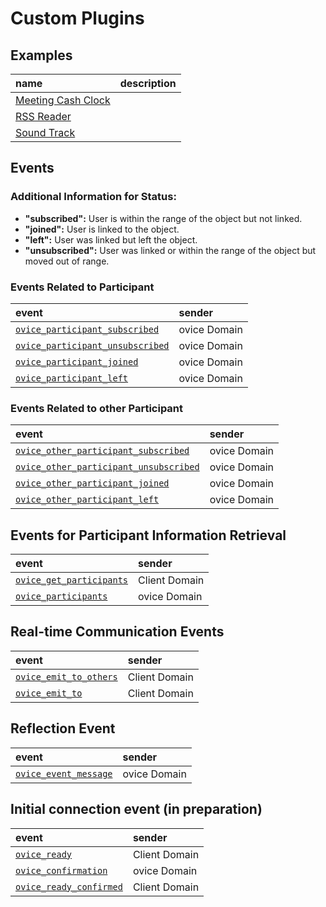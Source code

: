 # Custom Plugins

## **Examples**

| name                                       | description |
| :----------------------------------------- | :---------- |
| [Meeting Cash Clock](./meeting-cash-clock) |             |
| [RSS Reader](./rss-reader)                 |             |
| [Sound Track](./soundtrack/)               |             |

## **Events**

### **Additional Information for Status:**

- **"subscribed":** User is within the range of the object but not linked.
- **"joined":** User is linked to the object.
- **"left":** User was linked but left the object.
- **"unsubscribed":** User was linked or within the range of the object but moved out of range.

### **Events Related to Participant**

| event                                                                                                         | sender       |
| :------------------------------------------------------------------------------------------------------------ | :----------- |
| [`ovice_participant_subscribed`](./docs/technical_details_for_developers.md#ovice_participant_subscribed)     | ovice Domain |
| [`ovice_participant_unsubscribed`](./docs/technical_details_for_developers.md#ovice_participant_unsubscribed) | ovice Domain |
| [`ovice_participant_joined`](./docs/technical_details_for_developers.md#ovice_participant_joined)             | ovice Domain |
| [`ovice_participant_left`](./docs/technical_details_for_developers.md#ovice_participant_left)                 | ovice Domain |

### **Events Related to other Participant**

| event                                                                                                                     | sender       |
| :------------------------------------------------------------------------------------------------------------------------ | :----------- |
| [`ovice_other_participant_subscribed`](./docs/technical_details_for_developers.md#ovice_other_participant_subscribed)     | ovice Domain |
| [`ovice_other_participant_unsubscribed`](./docs/technical_details_for_developers.md#ovice_other_participant_unsubscribed) | ovice Domain |
| [`ovice_other_participant_joined`](./docs/technical_details_for_developers.md#ovice_other_participant_joined)             | ovice Domain |
| [`ovice_other_participant_left`](./docs/technical_details_for_developers.md#ovice_other_participant_left)                 | ovice Domain |

## **Events for Participant Information Retrieval**

| event                                                                                         | sender        |
| :-------------------------------------------------------------------------------------------- | :------------ |
| [`ovice_get_participants`](./docs/technical_details_for_developers.md#ovice_get_participants) | Client Domain |
| [`ovice_participants`](./docs/technical_details_for_developers.md#ovice_participants)         | ovice Domain  |

## Real-time Communication Events

| event                                                                                     | sender        |
| :---------------------------------------------------------------------------------------- | :------------ |
| [`ovice_emit_to_others`](./docs/technical_details_for_developers.md#ovice_emit_to_others) | Client Domain |
| [`ovice_emit_to`](./docs/technical_details_for_developers.md#ovice_emit_to)               | Client Domain |

## Reflection Event

| event                                                                                   | sender       |
| :-------------------------------------------------------------------------------------- | :----------- |
| [`ovice_event_message`](./docs/technical_details_for_developers.md#ovice_event_message) | ovice Domain |

## Initial connection event (in preparation)

| event                                                                                       | sender        |
| :------------------------------------------------------------------------------------------ | :------------ |
| [`ovice_ready`](./docs/technical_details_for_developers.md#ovice_ready)                     | Client Domain |
| [`ovice_confirmation`](./docs/technical_details_for_developers.md#ovice_confirmation)       | ovice Domain  |
| [`ovice_ready_confirmed`](./docs/technical_details_for_developers.md#ovice_ready_confirmed) | Client Domain |
